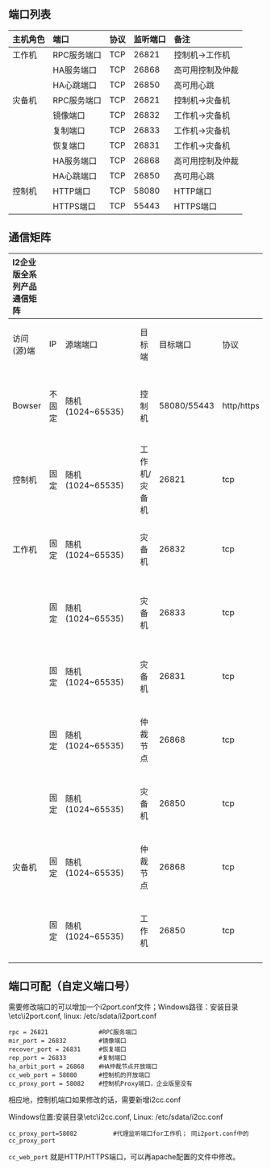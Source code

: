 ## 端口列表

| 主机角色 | 端口 | 协议 | 监听端口 | 备注 |
| :--- | :--- | :--- | :--- | :--- |
| 工作机 | RPC服务端口 | TCP | 26821 | 控制机-&gt;工作机 |
|  | HA服务端口 | TCP | 26868 | 高可用控制及仲裁 |
|  | HA心跳端口 | TCP | 26850 | 高可用心跳 |
| 灾备机 | RPC服务端口 | TCP | 26821 | 控制机-&gt;灾备机 |
|  | 镜像端口 | TCP | 26832 | 工作机-&gt;灾备机 |
|  | 复制端口 | TCP | 26833 | 工作机-&gt;灾备机 |
|  | 恢复端口 | TCP | 26831 | 工作机-&gt;灾备机 |
|  | HA服务端口 | TCP | 26868 | 高可用控制及仲裁 |
|  | HA心跳端口 | TCP | 26850 | 高可用心跳 |
| 控制机 | HTTP端口 | TCP | 58080 | HTTP端口 |
|  | HTTPS端口 | TCP | 55443 | HTTPS端口 |


## 通信矩阵

|I2企业版全系列产品通信矩阵||||||||||||
|:--|:--|:--|:--|:--|:--|:--|:--|:--|:--|:--|:--|
|访问(源)端|IP|源端端口||目标端|目标端口|协议|端口作用（用途）<br/>对应服务/进程||认证方式|加密方式|是否允许修改|
|Bowser|不固定|随机(1024~65535)||控制机|58080/55443|http/https|用途：web管理控制台Server服务端口<br/>服务/进程：httpd/Apache24-i2||口令密码|SSL|配置文件可修改|
|控制机|固定|随机(1024~65535)||工作机/灾备机|26821|tcp|用途：rpc服务端口<br/>服务/进程：rpcserver||无（非控制入口）|无|i2port.conf可修改|
|工作机|固定|随机(1024~65535)||灾备机|26832|tcp|用途：镜像端口<br/>服务/进程：srepd||无（非控制入口）|无|i2port.conf可修改|
||固定|随机(1024~65535)||灾备机|26833|tcp|用途：复制端口<br/>服务/进程：srepd||无（非控制入口）|无|i2port.conf可修改|
||固定|随机(1024~65535)||灾备机|26831|tcp|用途：恢复端口<br/>服务/进程：srepd||无（非控制入口）|无|i2port.conf可修改|
||固定|随机(1024~65535)||仲裁节点|26868|tcp|用途：高可用仲裁<br/>服务/进程：i2Avalability||无（非控制入口）|无|i2port.conf可修改|
||固定|随机(1024~65535)||灾备机|26850|tcp|用途：高可用心跳<br/>服务/进程：i2Avalability||无（非控制入口）|无|i2port.conf可修改|
|灾备机|固定|随机(1024~65535)||仲裁节点|26868|tcp|用途：高可用仲裁<br/>服务/进程：i2Avalability||无（非控制入口）|无|i2port.conf可修改|
||固定|随机(1024~65535)||工作机|26850|tcp|用途：高可用心跳<br/>服务/进程：i2Avalability||无（非控制入口）|无|i2port.conf可修改|


## 端口可配（自定义端口号）

需要修改端口的可以增加一个i2port.conf文件；Windows路径：安装目录\etc\i2port.conf, linux: /etc/sdata/i2port.conf

```
rpc = 26821              #RPC服务端口                                         
mir_port = 26832         #镜像端口                     
recover_port = 26831     #恢复端口              
rep_port = 26833         #复制端口
ha_arbit_port = 26868    #HA仲裁节点开放端口
cc_web_port = 58080      #控制机的开放端口
cc_proxy_port = 58082    #控制机Proxy端口，企业版里没有
```


相应地，控制机端口如果修改的话，需要新增i2cc.conf

Windows位置:安装目录\etc\i2cc.conf, Linux: /etc/sdata/i2cc.conf
```
cc_proxy_port=58082          #代理监听端口for工作机； 同i2port.conf中的cc_proxy_port
```
`cc_web_port` 就是HTTP/HTTPS端口，可以再apache配置的文件中修改。


